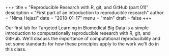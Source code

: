 +++
title = "Reproducible Research with R, git, and GitHub (part 01)"
description = "First part of an introduction to reproducible research"
author = "Nima Hejazi"
date = "2018-01-17"
menu = "main"
draft = false
+++

Our first lab for Targeted Learning in Biomedical Big Data is a simple
introduction to computationally reproducible research with R, git, and GitHub.
We'll discuss the importance of computational reproducibility and set some
standards for how these principles apply to the work we'll do in this class.

